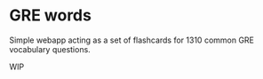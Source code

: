 # GRE words

Simple webapp acting as a set of flashcards for 1310 common GRE vocabulary questions.

WIP